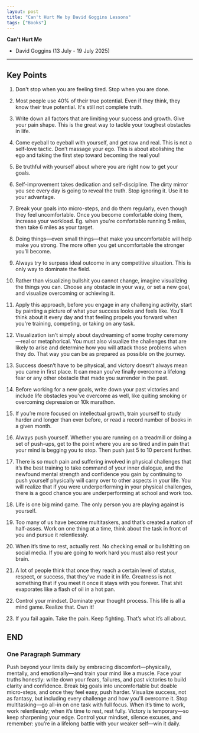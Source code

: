 ```yaml
---
layout: post
title: "Can't Hurt Me by David Goggins Lessons"
tags: ["Books"]
---
```


**Can't Hurt Me**
- David Goggins
(13 July - 19 July 2025)

---

## Key Points

1. Don't stop when you are feeling tired. Stop when you are done.
2. Most people use 40% of their true potential. Even if they think, they know their true potential. It's still not complete truth.
3. Write down all factors that are limiting your success and growth. Give your pain shape. This is the great way to tackle your toughest obstacles in life.
4. Come eyeball to eyeball with yourself, and get raw and real. This is
not a self-love tactic. Don’t massage your ego. This is about abolishing the ego and taking the first step toward becoming the real you!
5. Be truthful with yourself about where you are right now to get your goals.
6. Self-improvement takes dedication and self-discipline. The dirty mirror you see every day is going to reveal the truth. Stop ignoring it. Use it to your advantage.
7. Break your goals into micro-steps, and do them regularly, even though they feel uncomfortable. Once you become comfortable doing them, increase your workload. Eg. when you're comfortable running 5 miles, then take 6 miles as your target.
8. Doing things—even small things—that make you uncomfortable will help make you strong. The more often you get uncomfortable the stronger you’ll become.
9. Always try to surpass ideal outcome in any competitive situation. This is only way to dominate the field.

10. Rather than visualizing bullshit you cannot change, imagine visualizing
the things you can. Choose any obstacle in your way, or set a new goal, and
visualize overcoming or achieving it.

11. Apply this approach, before you engage in any challenging
activity, start by painting a picture of what your success looks and feels like. You'll think about it every day and that feeling propels you forward when you're training, competing, or taking on any task.

12. Visualization isn’t simply about daydreaming of some trophy ceremony—real or metaphorical. You must also visualize the challenges that are likely to arise and determine how you will attack those problems when they do. That way you can be as prepared as possible on the journey.

13. Success doesn’t have to be physical, and victory doesn’t always mean you came in first place. It can mean you’ve finally overcome a lifelong fear or any other obstacle that made you surrender in the past.
14. Before working for a new goals, write down your past victories and include life obstacles you've overcome as well, like quiting smoking or overcoming depression or 10k marathon.

15. If you’re more focused on intellectual growth, train yourself to study harder and longer than ever before, or read a record number of books in a given month.
16. Always push yourself. Whether you are running on a treadmill or doing a set of push-ups, get to the point where you are so tired and in pain that your mind is begging you to stop. Then push just 5 to 10 percent further.

17. There is so much pain and suffering involved in physical challenges that it’s the best training to take command of your inner dialogue, and the newfound mental strength and confidence you gain by continuing to push yourself physically will carry over to other aspects in your life. You will realize that if you were underperforming in your physical challenges, there is a good chance you are underperforming at school and work too.

18. Life is one big mind game. The only person you are playing against is yourself.
19. Too many of us have become multitaskers, and that’s created a nation of half-asses. Work on one thing at a time, think about the task in front of you and pursue it relentlessly.
20. When it’s time to rest, actually rest. No checking email or bullshitting on social media. If you are going to work hard you must also rest your brain.
21. A lot of people think that once they reach a certain level of status, respect, or success, that they’ve made it in life. Greatness is not something that if you meet it once it stays with you forever. That shit evaporates like a flash of oil in a hot pan.

22. Control your mindset. Dominate your thought process. This life is all a mind game. Realize that. Own it!
23. If you fail again. Take the pain. Keep fighting. That’s what it’s all about.

END
---

### One Paragraph Summary

Push beyond your limits daily by embracing discomfort—physically, mentally, and emotionally—and train your mind like a muscle. Face your truths honestly: write down your fears, failures, and past victories to build clarity and confidence. Break big goals into uncomfortable but doable micro-steps, and once they feel easy, push harder. Visualize success, not as fantasy, but including every challenge and how you'll overcome it. Stop multitasking—go all-in on one task with full focus. When it’s time to work, work relentlessly; when it’s time to rest, rest fully. Victory is temporary—so keep sharpening your edge. Control your mindset, silence excuses, and remember: you’re in a lifelong battle with your weaker self—win it daily.
